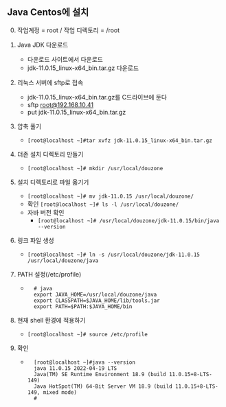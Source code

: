 ## Java Centos에 설치

0. 작업계정 = root / 작업 디렉토리 = /root

1. Java JDK 다운로드
	* 다운로드 사이트에서 다운로드
	* jdk-11.0.15_linux-x64_bin.tar.gz 다운로드

2. 리눅스 서버에 sftp로 접속
	* jdk-11.0.15_linux-x64_bin.tar.gz를 C드라이브에 둔다
	* sftp root@192.168.10.41
	* put jdk-11.0.15_linux-x64_bin.tar.gz
	
3. 압축 풀기   
	*  ```[root@localhost ~]#tar xvfz jdk-11.0.15_linux-x64_bin.tar.gz```
 
4. 더존 설치 디렉토리 만들기
	*  ```[root@localhost ~]# mkdir /usr/local/douzone```

5. 설치 디렉토리로 파일 옮기기
	*  ```[root@localhost ~]# mv jdk-11.0.15 /usr/local/douzone/```   
	* 확인 ```[root@localhost ~]# ls -l /usr/local/douzone/```
	* 자바 버전 확인
		*  ```[root@localhost ~]# /usr/local/douzone/jdk-11.0.15/bin/java --version```

6. 링크 파일 생성
	* ```[root@localhost ~]# ln -s /usr/local/douzone/jdk-11.0.15  /usr/local/douzone/java```

7.	PATH 설정(/etc/profile)
	* ```shell
		# java
		export JAVA_HOME=/usr/local/douzone/java
		export CLASSPATH=$JAVA_HOME/lib/tools.jar
		export PATH=$PATH:$JAVA_HOME/bin 
		``` 


8.	현재 shell 환경에 적용하기
	* ```[root@localhost ~]# source /etc/profile```

9.	확인
	* ```shell  
		[root@localhost ~]#java --version
		java 11.0.15 2022-04-19 LTS
		Java(TM) SE Runtime Environment 18.9 (build 11.0.15+8-LTS-149)
		Java HotSpot(TM) 64-Bit Server VM 18.9 (build 11.0.15+8-LTS-149, mixed mode)
		#
	```